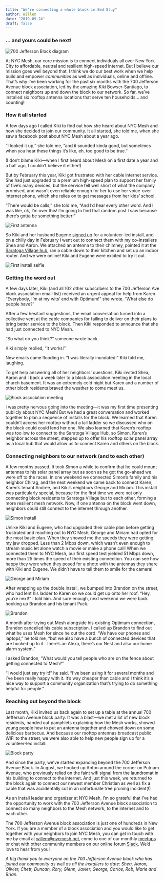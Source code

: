 ```yaml
---
title: "We’re connecting a whole block in Bed Stuy"
author: Willem
date: "2019-09-24"
draft: false
---
```


### ... and yours could be next!

![700 Jefferson Block diagram](/img/blog/700Jefferson_Blockdiagram_small.gif)

At NYC Mesh, our core mission is to connect individuals all over New York City to affordable, neutral and resilient high-speed internet. But I believe our mission goes well beyond that. I think we do our best work when we help build and empower *communities* as well as individuals, online and offline. That’s why I’ve been working for the past six months with the 700 Jefferson Avenue block association, led by the amazing Kiki Bowser-Santiago, to connect neighbors up and down the block to our network. So far, we’ve installed six rooftop antenna locations that serve ten households… and counting!

### How it all started

A few days ago I called Kiki to find out how she heard about NYC Mesh and how she decided to join our community. It all started, she told me, when she saw a facebook post about NYC Mesh about a year ago. 

“I looked it up,” she told me, “and it sounded kinda good, but sometimes when you hear these things it’s like, eh, too good to be true.” 

(I don’t blame Kiki—when I first heard about Mesh on a first date a year and a half ago, I couldn’t believe it either!) 

But by February this year, Kiki got frustrated with her cable internet service. She had just upgraded to a premium high-speed plan to support her family of five’s many devices, but the service fell well short of what the company promised, and wasn’t even reliable enough for her to use her voice-over-internet phone, which she relies on to get messages from her kids’ school. 

“There would be calls,” she told me, “And I’d hear every other word. And I was like, ok, I’m over this! I’m going to find that random post I saw because there’s gotta be something better!”

![First antenna](/img/blog/700Jefferson_Photo_01_sm.jpg)

So Kiki and her husband Eugene [signed up](https://www.nycmesh.net/join) for a volunteer-led install, and on a chilly day in February I went out to connect them with my co-installers Shea and Aaron. We attached an antenna to their chimney, pointed it at the [Saratoga Village hub](https://www.nycmesh.net/map/nodes/1340), ran a cable down to their kitchen and set up an indoor router. And we were online! Kiki and Eugene were excited to try it out.

![First install selfie](/img/blog/700Jefferson_Photo_02_sm.jpg)

### Getting the word out

A few days later, Kiki (and all 102 other subscribers to the 700 Jefferson Ave block association email list) received an urgent appeal for help from Karen. “Everybody, I’m at my wits’ end with Optimum!” she wrote. “What else do people have?”

After a few hesitant suggestions, the email conversation turned into a collective vent at the cable companies for failing to deliver on their plans to bring better service to the block. Then Kiki responded to announce that she had just connected to NYC Mesh. 

“So what do you think?” someone wrote back. 

Kiki simply replied, “It works!” 

New emails came flooding in. “I was literally inundated!” Kiki told me, laughing. 

To get help answering all of her neighbors’ questions, Kiki invited Shea, Aaron and I back a week later to a block association meeting in the local church basement. It was an extremely cold night but Karen and a number of other block residents braved the weather to come meet us. 

![Block association meeting](/img/blog/700Jefferson_Photo_03_sm.jpg)

I was pretty nervous going into the meeting—it was my first time presenting publicly about NYC Mesh! But we had a great conversation and worked together to plan a sequence of installs for the block. We learned that Karen couldn’t access her rooftop without a tall ladder so we discussed who on the block could could lend her one. We also learned that Karen’s rooftop was too low to connect to the Saratoga Village Hub, so Simon, Karen’s neighbor across the street, stepped up to offer his rooftop solar panel array as a local hub that would allow us to connect Karen and others on the block.

### Connecting neighbors to our network (and to each other)

A few months passed. It took Simon a while to confirm that he could mount antennas to his solar panel array but as soon as he got the go-ahead we were off to the races. In one weekend we connected Simon’s family and his neighbor Chirag, and the next weekend we came back to connect Karen, Karen’s tenant Andree, and Kiki’s neighbors George and Miriam. This install was particularly special, because for the first time we were not only connecting block residents to Saratoga Village but to each other, forming a more resilient mesh network. Now, if one antenna on the block went down, neighbors could still connect to the internet through another. 

![Simon install](/img/blog/700Jefferson_Photo_04_sm.jpg)

Unlike Kiki and Eugene, who had upgraded their cable plan before getting frustrated and reaching out to NYC Mesh, George and Miriam had opted for the most basic plan. When they showed me the speeds they were getting my jaw dropped. Less than 2 Mbps down, which wasn't even enough to stream music let alone watch a movie or make a phone call! When we connected them to NYC Mesh, our first speed test yielded 51 Mbps down, more than 25 times the speed of their existing connection. You can see how happy they were when they posed for a photo with the antennas they share with Kiki and Eugene. We didn’t have to tell them to smile for the camera!

![George and Miriam](/img/blog/700Jefferson_Photo_05_sm.jpg)

After wrapping up the double install, we bumped into Brandon on the street, who had lent his ladder to Karen so we could get up onto her roof. “Hey, you’re next!” I told him. And sure enough, next weekend we were back hooking up Brandon and his tenant Puck. 

![Brandon](/img/blog/700Jefferson_Photo_06_sm.jpg)

A month after trying out Mesh alongside his existing Optimum connection, Brandon cancelled his cable subscription. I called up Brandon to find out what he uses Mesh for since he cut the cord. “We have our phones and laptops,” he told me, “but we also have a bunch of connected devices that are hooked up to it. There’s an Alexa, there’s our Nest and also our home alarm system.” 

I asked Brandon, “What would you tell people who are on the fence about getting connected to Mesh?”

“I would just say try it!” he said. “I’ve been using it for several months and I’ve been really happy with it. It’s way cheaper than cable and I think it’s a nice way to support a community organization that’s trying to do something helpful for people.”

### Reaching out beyond the block

Last month, Kiki invited us back again to set up a table at the annual 700 Jefferson Avenue block party. It was a blast—we met a lot of new block residents, handed out pamphlets explaining how the Mesh works, showed young people how to put an antenna together and chowed down on some delicious barbecue. And because our rooftop antennas broadcast public WiFi to the street, we were also able to help new people sign up for a volunteer-led install.

![Block party](/img/blog/700Jefferson_Photo_07_sm.jpg)

And since the party, we’ve started expanding beyond the 700 Jefferson Avenue Block. In August, we hooked up Anton around the corner on Putnam Avenue, who previously relied on the faint wifi signal from the laundromat in his building to connect to the internet. And just this week, we returned to the block again to connect our newest member Christian as well as fix a cable that was accidentally cut in an unfortunate tree pruning incident(!)

As an install leader and organizer at NYC Mesh, I’m so grateful that I’ve had the opportunity to work with the 700 Jefferson Avenue block association to connect so many neighbors to the Mesh network, to the internet and to each other. 

The 700 Jefferson Avenue block association is just one of hundreds in New York. If you are a member of a block association and you would like to get together with your neighbors to join NYC Mesh, you can get in touch with me by email at willem@nycmesh.net, come to one of our monthly [meetups](https://www.meetup.com/nycmesh/) or chat with other community members on our online forum [Slack](https://join.slack.com/t/nycmesh/shared_invite/enQtNDk0NDA4OTAyNDY0LTU5NWMyODY5ZTYyMDY2NzgzOTJmZjFmZTg3YWRjYjE0M2EyMzlhNDE3YmIxZmZhYTZmNjIwNTVkMDIwMjI2ZDg). We’d love to hear from you!

*A big thank you to everyone on the 700 Jefferson Avenue block who has joined our community as well as all the installers to date: Shea, Aaron, Olivier, Chett, Duncan, Rory, Glenn, Javier, George, Carlos, Rob, Marie and Brian.*





